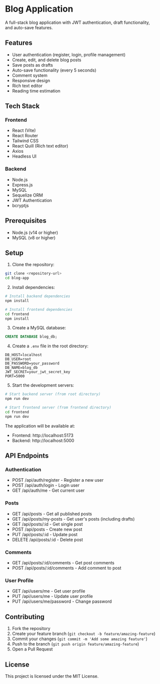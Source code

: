 # Blog Application

A full-stack blog application with JWT authentication, draft functionality, and auto-save features.

## Features

- User authentication (register, login, profile management)
- Create, edit, and delete blog posts
- Save posts as drafts
- Auto-save functionality (every 5 seconds)
- Comment system
- Responsive design
- Rich text editor
- Reading time estimation

## Tech Stack

### Frontend
- React (Vite)
- React Router
- Tailwind CSS
- React Quill (Rich text editor)
- Axios
- Headless UI

### Backend
- Node.js
- Express.js
- MySQL
- Sequelize ORM
- JWT Authentication
- bcryptjs

## Prerequisites

- Node.js (v14 or higher)
- MySQL (v8 or higher)

## Setup

1. Clone the repository:
```bash
git clone <repository-url>
cd blog-app
```

2. Install dependencies:
```bash
# Install backend dependencies
npm install

# Install frontend dependencies
cd frontend
npm install
```

3. Create a MySQL database:
```sql
CREATE DATABASE blog_db;
```

4. Create a `.env` file in the root directory:
```
DB_HOST=localhost
DB_USER=root
DB_PASSWORD=your_password
DB_NAME=blog_db
JWT_SECRET=your_jwt_secret_key
PORT=5000
```

5. Start the development servers:
```bash
# Start backend server (from root directory)
npm run dev

# Start frontend server (from frontend directory)
cd frontend
npm run dev
```

The application will be available at:
- Frontend: http://localhost:5173
- Backend: http://localhost:5000

## API Endpoints

### Authentication
- POST /api/auth/register - Register a new user
- POST /api/auth/login - Login user
- GET /api/auth/me - Get current user

### Posts
- GET /api/posts - Get all published posts
- GET /api/posts/my-posts - Get user's posts (including drafts)
- GET /api/posts/:id - Get single post
- POST /api/posts - Create new post
- PUT /api/posts/:id - Update post
- DELETE /api/posts/:id - Delete post

### Comments
- GET /api/posts/:id/comments - Get post comments
- POST /api/posts/:id/comments - Add comment to post

### User Profile
- GET /api/users/me - Get user profile
- PUT /api/users/me - Update user profile
- PUT /api/users/me/password - Change password

## Contributing

1. Fork the repository
2. Create your feature branch (`git checkout -b feature/amazing-feature`)
3. Commit your changes (`git commit -m 'Add some amazing feature'`)
4. Push to the branch (`git push origin feature/amazing-feature`)
5. Open a Pull Request

## License

This project is licensed under the MIT License. 